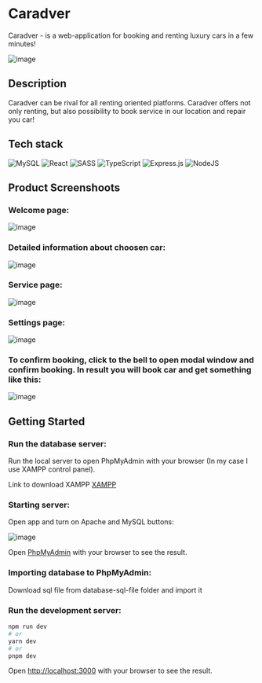# Caradver
Caradver - is a web-application for booking and renting luxury cars in a few minutes!

![image](https://github.com/b1on1kkk/Caradver/assets/114521829/13d4f385-8070-43e7-b221-fffe1d8136f5)

## Description
Caradver can be rival for all renting oriented platforms. Caradver offers not only renting, but also possibility to book service in our location and repair you car!

## Tech stack
![MySQL](https://img.shields.io/badge/mysql-%2300f.svg?style=for-the-badge&logo=mysql&logoColor=white) ![React](https://img.shields.io/badge/react-%2320232a.svg?style=for-the-badge&logo=react&logoColor=%2361DAFB) ![SASS](https://img.shields.io/badge/SASS-hotpink.svg?style=for-the-badge&logo=SASS&logoColor=white) ![TypeScript](https://img.shields.io/badge/typescript-%23007ACC.svg?style=for-the-badge&logo=typescript&logoColor=white) ![Express.js](https://img.shields.io/badge/express.js-%23404d59.svg?style=for-the-badge&logo=express&logoColor=%2361DAFB) ![NodeJS](https://img.shields.io/badge/node.js-6DA55F?style=for-the-badge&logo=node.js&logoColor=white)

## Product Screenshoots

### Welcome page:

![image](https://github.com/b1on1kkk/Caradver/assets/114521829/da545427-9e83-4b3d-bfdb-6bbb825f6036)

### Detailed information about choosen car:

![image](https://github.com/b1on1kkk/Caradver/assets/114521829/683d01c2-b8cb-486a-b0d2-a195b3d1f96d)

### Service page:

![image](https://github.com/b1on1kkk/Caradver/assets/114521829/b5f5cfd9-6b96-4d9e-ac60-642ed5fc4c4e)

### Settings page:

![image](https://github.com/b1on1kkk/Caradver/assets/114521829/502f3209-88ad-4e58-813c-0455f6e6f7c0)

### To confirm booking, click to the bell to open modal window and confirm booking. In result you will book car and get something like this:

![image](https://github.com/b1on1kkk/Caradver/assets/114521829/c63057bf-72d1-4ac7-a69a-63456319d7dd)

## Getting Started

### Run the database server:
Run the local server to open PhpMyAdmin with your browser (In my case I use XAMPP control panel).

Link to download XAMPP [XAMPP](https://www.apachefriends.org/)

### Starting server:
Open app and turn on Apache and MySQL buttons:

![image](https://github.com/b1on1kkk/YandexEda-webpage/assets/114521829/23bf8433-1544-4c79-a785-7b32e9e761e1)

Open [PhpMyAdmin](http://localhost/phpmyadmin/index.php) with your browser to see the result.

### Importing database to PhpMyAdmin:
Download sql file from database-sql-file folder and import it

### Run the development server:

```bash
npm run dev
# or
yarn dev
# or
pnpm dev
```

Open [http://localhost:3000](http://localhost:3000) with your browser to see the result.
